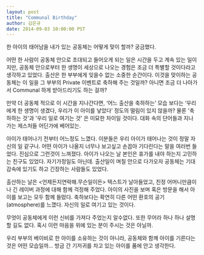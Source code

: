 ```yaml
---
layout: post
title: "Communal Birthday"
author: 김은규
date: 2014-09-03 10:00:00 PST
---
```

한 아이의 태어남을 내가 있는 공동체는 어떻게 맞이 할까? 궁금했다.

어떤 한 사람이 공동체 안으로 초대되고 들어오게 되는 일은 시간을 두고 계속 있는 일이지만, 공동체 안으로부터 한 생명이 세상으로 나오는 경험은 조금 더 특별할 것이다라고 생각하고 있었다. 출산은 한 부부에게 잊을수 없는 소중한 순간이다. 이것을 맞이하는 공동체는 이 일을 그 부부의 Private 이벤트로 축하해 주는 것일까? 아니면 조금 더 나아가서 Communal 하게 받아드리기도 하는 걸까?

만약 더 공동체 적으로 이 시간을 지나간다면, ‘어느 출산을 축하하는’ 모습 보다는 ‘우리에게 한 생명이 생겼다, 우리가 이 아이를 낳았다’ 정도의 떨림이 있지 않을까? 물론 '축하하는 것'과 '우리 일로 여기는 것' 은 미묘한 차이일 것이다. 대화 속의 단어들과 지나가는 제스처들 어딘가에 베어있는.

아이가 태어나기 전부터 어느정도 느꼈다. 이분들은 우리 아이가 태어나는 것이 정말 자신의 일 같구나. 어떤 아이가 나올지 너무나 보고싶고 손꼽아 기다린다는 말을 여러번 들었다. 진심으로 그런것이 느껴졌다. 아이가 나오는 날 본인은 휴가를 내야 하는지 고민하는 친구도 있었다. 자기가정일도 아닌데. 출산일이 며칠 안으로 다가오자 공동체는 기대감속에 있기도 하고 긴장하는 사람들도 있었다.

출산하는 날은 <언제든지연락해.무슨일이든> 텍스트가 날아들었고, 친정 어머니만큼이나 긴 레이버 과정에 대해 함께 걱정해 주었다. 아이의 사진을 보며 혹은 방문을 해서 아이를 보고는 모두 함께 들떴다. 축하보다는 확연히 다른 어떤 환호의 공기(atmosphere)를 느꼈다. 자신의 일로 여기고 있는 것이다.

무엇이 공동체에게 이런 신비를 가져다 주었는지 알수없다. 또한 무어라 하나 하나 설명할 길도 없다. 혹시 이런 마음을 위에 있는 분이 주시는 것은 아닐까.

우리 부부의 베이비로 한 아이를 소유하는 것이 아니라, 공동체와 함께 아이를 기른다는 것은 어떤 모습일까... 방금 간 기저귀를 차고 있는 아이를 품에 안고 생각한다.
